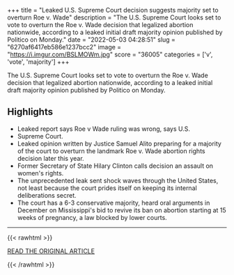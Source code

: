 +++
title = "Leaked U.S. Supreme Court decision suggests majority set to overturn Roe v. Wade"
description = "The U.S. Supreme Court looks set to vote to overturn the Roe v. Wade decision that legalized abortion nationwide, according to a leaked initial draft majority opinion published by Politico on Monday."
date = "2022-05-03 04:28:51"
slug = "6270af6417eb586e1237bcc2"
image = "https://i.imgur.com/BSLMOWm.jpg"
score = "36005"
categories = ['v', 'vote', 'majority']
+++

The U.S. Supreme Court looks set to vote to overturn the Roe v. Wade decision that legalized abortion nationwide, according to a leaked initial draft majority opinion published by Politico on Monday.

## Highlights

- Leaked report says Roe v Wade ruling was wrong, says U.S.
- Supreme Court.
- Leaked opinion written by Justice Samuel Alito preparing for a majority of the court to overturn the landmark Roe v. Wade abortion rights decision later this year.
- Former Secretary of State Hilary Clinton calls decision an assault on women's rights.
- The unprecedented leak sent shock waves through the United States, not least because the court prides itself on keeping its internal deliberations secret.
- The court has a 6-3 conservative majority, heard oral arguments in December on Mississippi's bid to revive its ban on abortion starting at 15 weeks of pregnancy, a law blocked by lower courts.

---

{{< rawhtml >}}
  <p class="article-category">
    <a target="_blank" href="https://www.reuters.com/world/us/leaked-us-supreme-court-decision-suggests-majority-set-overturn-roe-v-wade-2022-05-03/">READ THE ORIGINAL ARTICLE</a>
  </p>
{{< /rawhtml >}}
